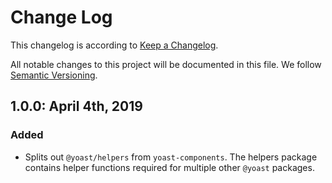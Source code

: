 # Change Log

This changelog is according to [Keep a Changelog](http://keepachangelog.com).

All notable changes to this project will be documented in this file.
We follow [Semantic Versioning](http://semver.org/).

## 1.0.0: April 4th, 2019

### Added

* Splits out `@yoast/helpers` from `yoast-components`. The helpers package contains helper functions required for multiple other `@yoast` packages.
